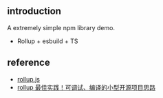 ## introduction

A extremely simple npm library demo.

- Rollup + esbuild + TS

## reference

- [rollup.js](https://rollupjs.org/)
- [rollup 最佳实践！可调试、编译的小型开源项目思路](https://mp.weixin.qq.com/s/nnZFbNpLnrgfcsi1_y3rrA)
